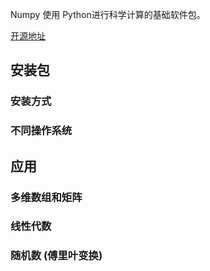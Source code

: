 
Numpy 使用 Python进行科学计算的基础软件包。

[开源地址](https://github.com/numpy/numpy)

## 安装包

### 安装方式

### 不同操作系统

## 应用

### 多维数组和矩阵



### 线性代数



### 随机数 (傅里叶变换)


